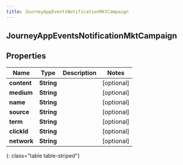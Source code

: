 ```yaml
---
title: JourneyAppEventsNotificationMktCampaign
---
```

## JourneyAppEventsNotificationMktCampaign


## Properties

| Name | Type | Description | Notes |
| ------------ | ------------- | ------------- | ------------- |
| **content** | <!----><!---->**String**<!----> |  |  [optional] |
| **medium** | <!----><!---->**String**<!----> |  |  [optional] |
| **name** | <!----><!---->**String**<!----> |  |  [optional] |
| **source** | <!----><!---->**String**<!----> |  |  [optional] |
| **term** | <!----><!---->**String**<!----> |  |  [optional] |
| **clickId** | <!----><!---->**String**<!----> |  |  [optional] |
| **network** | <!----><!---->**String**<!----> |  |  [optional] |
{: class="table table-striped"}



